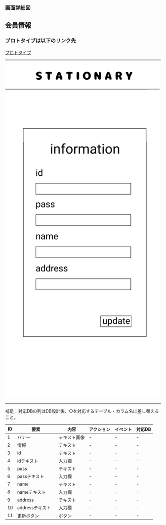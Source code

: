 ### 画面詳細図
## 会員情報
### プロトタイプは以下のリンク先
[プロトタイプ](https://www.figma.com/file/YN8g4ahM3raStzCZMDXhNA/stationary?node-id=1%3A10)
*****
<img src="../img/2021-09-15 (49).png" width="500">

*****
補足：対応DBの列はDB設計後、○を対応するテーブル・カラム名に差し替えること。

| ID | 要素 | 内容 | アクション | イベント | 対応DB |
|----|------|-----|------------|---------|-------|
|1   |バナー　　　　　|テキスト画像|-     |-       |-      |
|2   |情報　　　　　　|テキスト　　|-    |-        |-      |
|3   |id　　　　　　　|テキスト　　|-    |-        |-      |
|4   |idテキスト　　　|入力欄　　　|-    |-        |-      |
|5   |pass　　　　　　|テキスト　　|-    |-        |-      |
|6   |passテキスト　　|入力欄　　　|-    |-        |-      |
|7   |name     　　　|テキスト　　|-    |-        |-      |
|8   |nameテキスト　　|入力欄　　　|-    |-        |-      |
|9   |address　　　　|テキスト　　|-    |-        |-      |
|10  |addressテキスト|入力欄　　　|-    |-        |-      |
|11  |更新ボタン　　　|ボタン　　　|-    |-        |-      |

